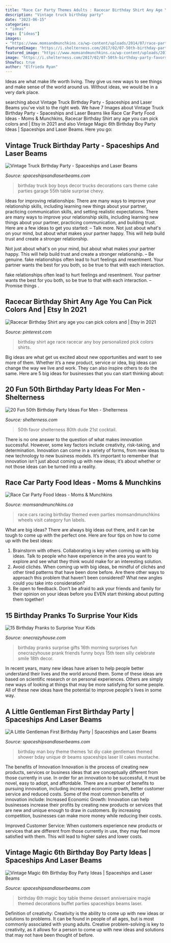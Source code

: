 ```yaml
---
title: "Race Car Party Themes Adults : Racecar Birthday Shirt Any Age You Can Pick Colors And"
description: "Vintage truck birthday party"
date: "2023-06-15"
categories:
- "ideas"
tags: ["ideas"]
images:
- "https://www.momsandmunchkins.ca/wp-content/uploads/2014/07/race-party-food-12.jpg"
featuredImage: "https://i.shelterness.com/2017/02/07-50th-birthday-party-favors-for-a-man-party.jpg"
featured_image: "https://www.momsandmunchkins.ca/wp-content/uploads/2014/07/race-party-food-12.jpg"
image: "https://i.shelterness.com/2017/02/07-50th-birthday-party-favors-for-a-man-party.jpg"
ShowToc: true
author: "Elfrieda Ryan"
---
```



Ideas are what make life worth living. They give us new ways to see things and make sense of the world around us. Without ideas, we would be in a very dark place.

	

		
searching about Vintage Truck Birthday Party - Spaceships and Laser Beams you've visit to the right web. We have 7 Images about Vintage Truck Birthday Party - Spaceships and Laser Beams like Race Car Party Food Ideas - Moms &amp; Munchkins, Racecar Birthday Shirt any age you can pick colors and | Etsy in 2021 and also Vintage Magic 6th Birthday Boy Party Ideas | Spaceships and Laser Beams. Here you go:
		
    
## Vintage Truck Birthday Party - Spaceships And Laser Beams

<img loading=lazy src="http://spaceshipsandlaserbeams.com/wp-content/uploads/2015/09/vintage-truck-boy-birthday-party-ideas.jpg" onerror="this.onerror=null;this.src='https://tse4.mm.bing.net/th?id=OIP.pJoiS6snJ9b1JxvlBi383QHaLH&amp;pid=15.1';" alt="Vintage Truck Birthday Party - Spaceships and Laser Beams">

_Source: spaceshipsandlaserbeams.com_

>birthday truck boy boys decor trucks decorations cars theme cake parties garage 55th table surprise chevy. 

	

Ideas for improving relationships: There are many ways to improve your relationship skills, including learning new things about your partner, practicing communication skills, and setting realistic expectations.
There are many ways to improve your relationship skills, including learning new things about your partner, practicing communication, and building trust. Here are a few ideas to get you started: 
     – Talk more. Not just about what's on your mind, but about what makes your partner happy. This will help build trust and create a stronger relationship.

Not just about what's on your mind, but about what makes your partner happy. This will help build trust and create a stronger relationship. – Be genuine. fake relationships often lead to hurt feelings and resentment. Your partner wants the best for you both, so be true to that with each interaction.

fake relationships often lead to hurt feelings and resentment. Your partner wants the best for you both, so be true to that with each interaction. – Promise things .

    
## Racecar Birthday Shirt Any Age You Can Pick Colors And | Etsy In 2021

<img loading=lazy src="https://i.pinimg.com/736x/cf/7c/66/cf7c669ced8f444f4b50a54833b50195.jpg" onerror="this.onerror=null;this.src='https://tse2.mm.bing.net/th?id=OIP.SFRCg1hcyJF-BGCEcXT-nQHaJ3&amp;pid=15.1';" alt="Racecar Birthday Shirt any age you can pick colors and | Etsy in 2021">

_Source: pinterest.com_

>birthday shirt age race racecar any boy personalized pick colors shirts. 

	

Big ideas are what get us excited about new opportunities and want to see more of them. Whether it’s a new product, service or idea, big ideas can change the way we live and work. They can also inspire others to do the same. Here are 5 big ideas for businesses that you can start thinking about: 

    
## 20 Fun 50th Birthday Party Ideas For Men - Shelterness

<img loading=lazy src="https://i.shelterness.com/2017/02/07-50th-birthday-party-favors-for-a-man-party.jpg" onerror="this.onerror=null;this.src='https://tse3.mm.bing.net/th?id=OIP.ug_HXw4NJizCWPkzfut67AHaEh&amp;pid=15.1';" alt="20 Fun 50th Birthday Party Ideas For Men - Shelterness">

_Source: shelterness.com_

>50th favor shelterness 80th dude 21st cocktail. 

	

There is no one answer to the question of what makes innovation successful. However, some key factors include creativity, risk-taking, and determination. Innovation can come in a variety of forms, from new ideas to new technology to new business models. It’s important to remember that innovation isn’t just about coming up with new ideas; it’s about whether or not those ideas can be turned into a reality.

    
## Race Car Party Food Ideas - Moms &amp; Munchkins

<img loading=lazy src="https://www.momsandmunchkins.ca/wp-content/uploads/2014/07/race-party-food-12.jpg" onerror="this.onerror=null;this.src='https://tse1.mm.bing.net/th?id=OIP._FoymQHWjnFWvKONKFL9FgHaOD&amp;pid=15.1';" alt="Race Car Party Food Ideas - Moms &amp; Munchkins">

_Source: momsandmunchkins.ca_

>race cars racing birthday themed even parties momsandmunchkins wheels visit category fun labels. 

	

What are big ideas?
There are always big ideas out there, and it can be tough to come up with the perfect one. Here are four tips on how to come up with the best ideas: 
1. Brainstorm with others. Collaborating is key when coming up with big ideas. Talk to people who have experience in the area you want to explore and see what they think would make for an interesting solution. 
2. Avoid clichés. When coming up with big ideas, be mindful of clichés and other tired patterns that have been done before. Are there other ways to approach this problem that haven’t been considered? What new angles could you take into consideration? 
3. Be open to feedback. Don’t be afraid to ask your friends and family for their opinion on your ideas before you EVEN start thinking about putting them together!

    
## 15 Birthday Pranks To Surprise Your Kids

<img loading=lazy src="https://cdn.onecrazyhouse.com/wp-content/uploads/2016/05/15-Birthday-Pranks-to-Surprise-Your-Kids.jpg" onerror="this.onerror=null;this.src='https://tse4.mm.bing.net/th?id=OIP.h8KIZKc2N0wTFRY_VF0UXAHaO0&amp;pid=15.1';" alt="15 Birthday Pranks to Surprise Your Kids">

_Source: onecrazyhouse.com_

>birthday pranks surprise gifts 16th morning surprises fun onecrazyhouse prank friends funny boys 15th teen silly celebrate smile 18th decor. 

	

In recent years, many new ideas have arisen to help people better understand their lives and the world around them. Some of these ideas are based on scientific research or on personal experiences. Others are simply new ways of looking at things that may be more satisfying for some people. All of these new ideas have the potential to improve people's lives in some way.

    
## A Little Gentleman First Birthday Party | Spaceships And Laser Beams

<img loading=lazy src="http://spaceshipsandlaserbeams.com/wp-content/uploads/2015/09/little-man-birthday-party-ideas-1.jpg" onerror="this.onerror=null;this.src='https://tse4.mm.bing.net/th?id=OIP.jsQjtyjuqjsdxUVIKufbqQHaLH&amp;pid=15.1';" alt="A Little Gentleman First Birthday Party | Spaceships and Laser Beams">

_Source: spaceshipsandlaserbeams.com_

>birthday man boy theme themes 1st diy cake gentleman themed shower bday unique dr beams spaceships laser lil cakes mustache. 

	

The benefits of Innovation
Innovation is the process of creating new products, services or business ideas that are conceptually different from those currently in use. In order for an innovation to be successful, it must be novel, easy to adopt, and affordable. There are a number of benefits to pursuing innovation, including increased economic growth, better customer service and reduced costs. Some of the most common benefits of innovation include: 
Increased Economic Growth: Innovation can help businesses increase their profits by creating new products or services that are new and unique enough to draw in customers. By increasing competition, businesses can make more money while reducing their costs.

Improved Customer Service: When customers experience new products or services that are different from those currently in use, they may feel more satisfied with them. This will lead to higher sales and lower costs.

    
## Vintage Magic 6th Birthday Boy Party Ideas | Spaceships And Laser Beams

<img loading=lazy src="http://spaceshipsandlaserbeams.com/wp-content/uploads/2015/09/vintage-magic-dessert-table-600x600.jpg" onerror="this.onerror=null;this.src='https://tse2.mm.bing.net/th?id=OIP.XyV5atm1kq3DQsibgXIIVQHaHa&amp;pid=15.1';" alt="Vintage Magic 6th Birthday Boy Party Ideas | Spaceships and Laser Beams">

_Source: spaceshipsandlaserbeams.com_

>birthday 6th magic boy table theme dessert anniversaire magie themed decorations buffet parties spaceships beams laser. 

	

Definition of creativity:
Creativity is the ability to come up with new ideas or solutions to problems. It can be found in people of all ages, but is most commonly associated with young adults. Creative problem-solving is key to creativity, as it allows for a person to come up with new ideas and solutions that may not have been thought of before.

